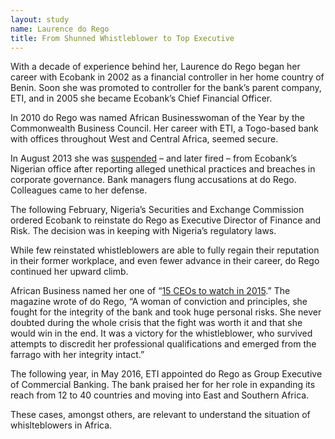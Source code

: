 ```yaml
---
layout: study
name: Laurence do Rego
title: From Shunned Whistleblower to Top Executive
---
```

With a decade of experience behind her, Laurence do Rego began her career with Ecobank in 2002 as a financial controller in her home country of Benin. Soon she was promoted to controller for the bank’s parent company, ETI, and in 2005 she became Ecobank’s Chief Financial Officer. 

In 2010 do Rego was named African Businesswoman of the Year by the Commonwealth Business Council. Her career with ETI, a Togo-based bank with offices throughout West and Central Africa, seemed secure.

In August 2013 she was <a href="https://www.ft.com/content/d080f8b2-2152-11e3-8aff-00144feab7de">suspended</a> – and later fired – from Ecobank’s Nigerian office after reporting alleged unethical practices and breaches in corporate governance. Bank managers flung accusations at do Rego. Colleagues came to her defense.

The following February, Nigeria’s Securities and Exchange Commission ordered Ecobank to reinstate do Rego as Executive Director of Finance and Risk. The decision was in keeping with Nigeria’s regulatory laws.

While few reinstated whistleblowers are able to fully regain their reputation in their former workplace, and even fewer advance in their career, do Rego continued her upward climb.

African Business named her one of “<a href="http://africanbusinessmagazine.com/company-profile/ecobank/15-ceos-watch-2015-laurence-rego/">15 CEOs to watch in 2015</a>.” The magazine wrote of do Rego, “A woman of conviction and principles, she fought for the integrity of the bank and took huge personal risks. She never doubted during the whole crisis that the fight was worth it and that she would win in the end. It was a victory for the whistleblower, who survived attempts to discredit her professional qualifications and emerged from the farrago with her integrity intact.”

The following year, in May 2016, ETI appointed do Rego as Group Executive of Commercial Banking. The bank praised her for her role in expanding its reach from 12 to 40 countries and moving into East and Southern Africa.


These cases, amongst others, are relevant to understand the situation of whislteblowers in Africa.